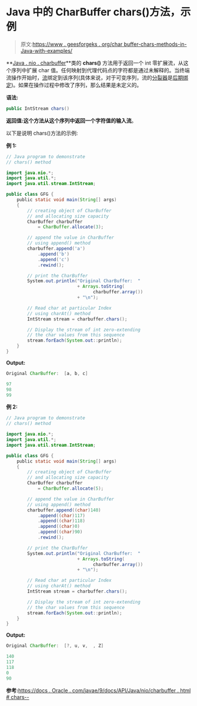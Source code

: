# Java 中的 CharBuffer chars()方法，示例

> 原文:[https://www . geesforgeks . org/char buffer-chars-methods-in-Java-with-examples/](https://www.geeksforgeeks.org/charbuffer-chars-methods-in-java-with-examples/)

**[Java . nio . charbuffer](https://www.geeksforgeeks.org/tag/java-charbuffer/)**类的 **chars()** 方法用于返回一个 int 零扩展流，从这个序列中扩展 char 值。任何映射到代理代码点的字符都是通过未解释的。当终端流操作开始时，[流](https://www.geeksforgeeks.org/stream-in-java/)绑定到该序列(具体来说，对于可变序列，流的[分裂器](https://www.geeksforgeeks.org/java-util-interface-spliterator-java8/)是[后期绑定](https://www.geeksforgeeks.org/difference-between-early-and-late-binding-in-java/))。如果在操作过程中修改了序列，那么结果是未定义的。

**语法:**

```java
public IntStream chars()
```

**返回值:**这个方法从这个序列中返回一个字符值的**输入流**。

以下是说明 chars()方法的示例:

**例 1:**

```java
// Java program to demonstrate
// chars() method

import java.nio.*;
import java.util.*;
import java.util.stream.IntStream;

public class GFG {
    public static void main(String[] args)
    {
        // creating object of CharBuffer
        // and allocating size capacity
        CharBuffer charbuffer
            = CharBuffer.allocate(3);

        // append the value in CharBuffer
        // using append() method
        charbuffer.append('a')
            .append('b')
            .append('c')
            .rewind();

        // print the CharBuffer
        System.out.println("Original CharBuffer:  "
                           + Arrays.toString(
                                 charbuffer.array())
                           + "\n");

        // Read char at particular Index
        // using charAt() method
        IntStream stream = charbuffer.chars();

        // Display the stream of int zero-extending
        // the char values from this sequence
        stream.forEach(System.out::println);
    }
}
```

**Output:**

```java
Original CharBuffer:  [a, b, c]

97
98
99

```

**例 2:**

```java
// Java program to demonstrate
// chars() method

import java.nio.*;
import java.util.*;
import java.util.stream.IntStream;

public class GFG {
    public static void main(String[] args)
    {
        // creating object of CharBuffer
        // and allocating size capacity
        CharBuffer charbuffer
            = CharBuffer.allocate(5);

        // append the value in CharBuffer
        // using append() method
        charbuffer.append((char)140)
            .append((char)117)
            .append((char)118)
            .append((char)0)
            .append((char)90)
            .rewind();

        // print the CharBuffer
        System.out.println("Original CharBuffer:  "
                           + Arrays.toString(
                                 charbuffer.array())
                           + "\n");

        // Read char at particular Index
        // using charAt() method
        IntStream stream = charbuffer.chars();

        // Display the stream of int zero-extending
        // the char values from this sequence
        stream.forEach(System.out::println);
    }
}
```

**Output:**

```java
Original CharBuffer:  [?, u, v,  , Z]

140
117
118
0
90

```

**参考:**[https://docs . Oracle . com/javae/9/docs/API/Java/nio/charbuffer . html # chars--](https://docs.oracle.com/javase/9/docs/api/java/nio/CharBuffer.html#chars--)